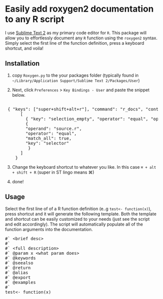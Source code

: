 # Easily add roxygen2 documentation to any R script

I use [Sublime Text 2](http://www.sublimetext.com/) as my primary code editor for `R`.
This package will allow you to effortlessly document any `R` function using the `roxygen2` syntax. Simply select the first line of the function definition, press a keyboard shortcut, and voila!

## Installation

1. copy `Roxygen.py` to the your packages folder (typically found in `~/Library/Application Support/Sublime Text 2/Packages/User`)

2. Next, click `Preferences` > `Key Bindings - User` and paste the snippet below.

<pre>

 { "keys": ["super+shift+alt+r"], "command": "r_docs", "context":
      [
        { "key": "selection_empty", "operator": "equal", "operand": false, "match_all": true },
        {
        "operand": "source.r",
        "operator": "equal", 
        "match_all": true, 
        "key": "selector"
         }
      ]   
    }
</pre>
3. Change the keyboard shortcut to whatever you like. In this case `⌘ + alt + shift + R` (super in ST lingo means ⌘) 

4. done!

## Usage

Select the first line of of a R function definition (e..g `test<- function(x)`), press shortcut and it will generate the following template. Both the template and shortcut can be easily customized to your needs (just see the script and edit accordingly). The script will automatically populate all of the function arguments into the documentation.

<pre>
#` &lt;brief desc&gt;
#` 
#` &lt;full description&gt;
#` @param x &lt;what param does&gt;
#` @keywords 
#` @seealso 
#` @return
#` @alias
#` @export 
#` @examples
#`
test&lt;- function(x)
</pre>


